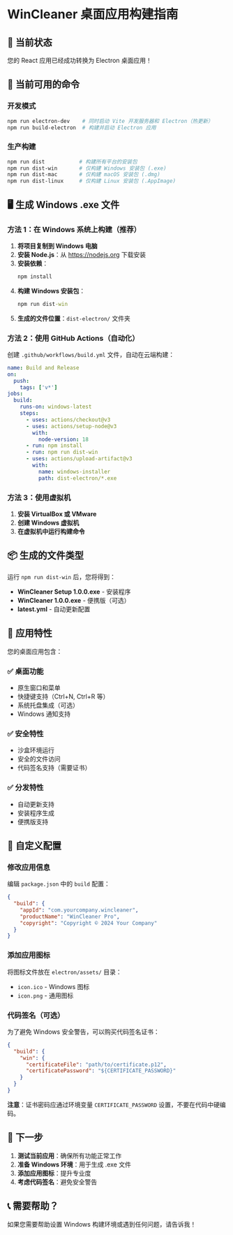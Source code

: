# WinCleaner 桌面应用构建指南

## 🎉 当前状态
您的 React 应用已经成功转换为 Electron 桌面应用！

## 📱 当前可用的命令

### 开发模式
```bash
npm run electron-dev    # 同时启动 Vite 开发服务器和 Electron（热更新）
npm run build-electron  # 构建并启动 Electron 应用
```

### 生产构建
```bash
npm run dist           # 构建所有平台的安装包
npm run dist-win       # 仅构建 Windows 安装包 (.exe)
npm run dist-mac       # 仅构建 macOS 安装包 (.dmg)
npm run dist-linux     # 仅构建 Linux 安装包 (.AppImage)
```

## 🖥️ 生成 Windows .exe 文件

### 方法 1：在 Windows 系统上构建（推荐）

1. **将项目复制到 Windows 电脑**
2. **安装 Node.js**：从 https://nodejs.org 下载安装
3. **安装依赖**：
   ```cmd
   npm install
   ```
4. **构建 Windows 安装包**：
   ```cmd
   npm run dist-win
   ```
5. **生成的文件位置**：`dist-electron/` 文件夹

### 方法 2：使用 GitHub Actions（自动化）

创建 `.github/workflows/build.yml` 文件，自动在云端构建：

```yaml
name: Build and Release
on:
  push:
    tags: ['v*']
jobs:
  build:
    runs-on: windows-latest
    steps:
      - uses: actions/checkout@v3
      - uses: actions/setup-node@v3
        with:
          node-version: 18
      - run: npm install
      - run: npm run dist-win
      - uses: actions/upload-artifact@v3
        with:
          name: windows-installer
          path: dist-electron/*.exe
```

### 方法 3：使用虚拟机

1. **安装 VirtualBox 或 VMware**
2. **创建 Windows 虚拟机**
3. **在虚拟机中运行构建命令**

## 📦 生成的文件类型

运行 `npm run dist-win` 后，您将得到：

- **WinCleaner Setup 1.0.0.exe** - 安装程序
- **WinCleaner 1.0.0.exe** - 便携版（可选）
- **latest.yml** - 自动更新配置

## 🎯 应用特性

您的桌面应用包含：

### ✅ 桌面功能
- 原生窗口和菜单
- 快捷键支持（Ctrl+N, Ctrl+R 等）
- 系统托盘集成（可选）
- Windows 通知支持

### ✅ 安全特性
- 沙盒环境运行
- 安全的文件访问
- 代码签名支持（需要证书）

### ✅ 分发特性
- 自动更新支持
- 安装程序生成
- 便携版支持

## 🔧 自定义配置

### 修改应用信息
编辑 `package.json` 中的 `build` 配置：

```json
{
  "build": {
    "appId": "com.yourcompany.wincleaner",
    "productName": "WinCleaner Pro",
    "copyright": "Copyright © 2024 Your Company"
  }
}
```

### 添加应用图标
将图标文件放在 `electron/assets/` 目录：
- `icon.ico` - Windows 图标
- `icon.png` - 通用图标

### 代码签名（可选）
为了避免 Windows 安全警告，可以购买代码签名证书：

```json
{
  "build": {
    "win": {
      "certificateFile": "path/to/certificate.p12",
      "certificatePassword": "${CERTIFICATE_PASSWORD}"
    }
  }
}
```

**注意**：证书密码应通过环境变量 `CERTIFICATE_PASSWORD` 设置，不要在代码中硬编码。

## 🚀 下一步

1. **测试当前应用**：确保所有功能正常工作
2. **准备 Windows 环境**：用于生成 .exe 文件
3. **添加应用图标**：提升专业度
4. **考虑代码签名**：避免安全警告

## 📞 需要帮助？

如果您需要帮助设置 Windows 构建环境或遇到任何问题，请告诉我！
